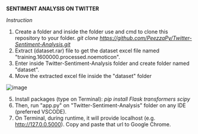**SENTIMENT ANALYSIS ON TWITTER**

*Instruction*
1. Create a folder and inside the folder use and cmd to clone this repository to your folder.
   *git clone https://github.com/PeezzaPy/Twitter-Sentiment-Analysis.git*
2. Extract (dataset.rar) file to get the dataset excel file named "training.1600000.processed.noemoticon".
3. Enter inside Twitter-Sentiment-Analysis folder and create folder named "dataset".
4. Move the extracted excel file inside the "dataset" folder

![image](https://github.com/PeezzaPy/Twitter-Sentiment-Analysis/assets/66209956/44ad6197-edfd-4ab8-b54e-b3bcbc3c7c34)

5. Install packages (type on Terminal):
   *pip install Flask transformers scipy*
6. Then, run "app.py" on "Twitter-Sentiment-Analysis" folder on any IDE (preferred VSCODE).
7. On Terminal, during runtime, it will provide localhost (e.g. http://127.0.0.5000). Copy and paste that url to Google Chrome.
